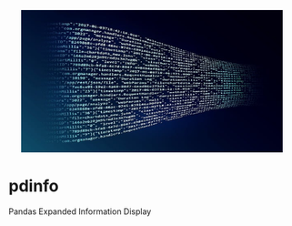 <!-- ![](img/AnalyticsTitle2.jpg) -->

<p align="center">
  <img width="460" height="250" src="img/analytics640.jpg">
</p>

# pdinfo
Pandas Expanded Information Display
